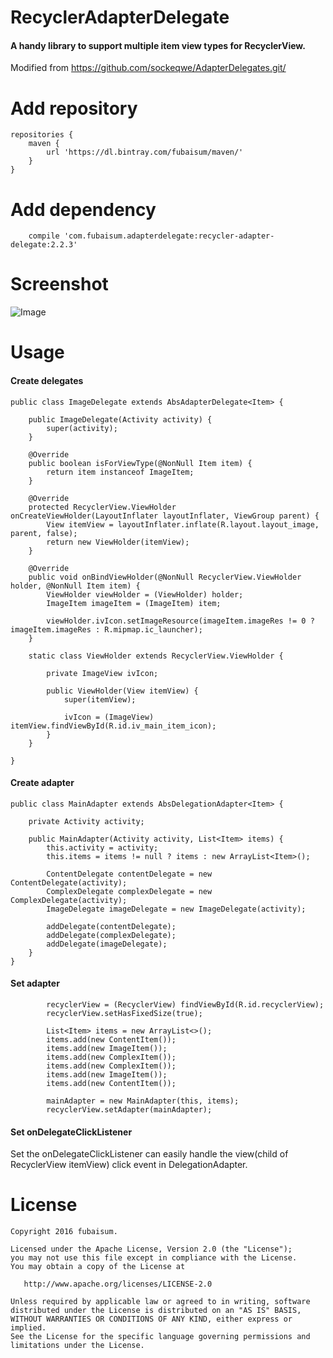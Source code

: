 # RecyclerAdapterDelegate
#### A handy library to support multiple item view types for RecyclerView.

Modified from <https://github.com/sockeqwe/AdapterDelegates.git/>

# Add repository 
```
repositories {
    maven {
        url 'https://dl.bintray.com/fubaisum/maven/'
    }
}
```
# Add dependency
```
    compile 'com.fubaisum.adapterdelegate:recycler-adapter-delegate:2.2.3'
```
# Screenshot
![Image](https://github.com/fubaisum/RecyclerAdapterDelegate/blob/master/art/main.png)
# Usage
#### Create delegates
```
public class ImageDelegate extends AbsAdapterDelegate<Item> {

    public ImageDelegate(Activity activity) {
        super(activity);
    }

    @Override
    public boolean isForViewType(@NonNull Item item) {
        return item instanceof ImageItem;
    }

    @Override
    protected RecyclerView.ViewHolder onCreateViewHolder(LayoutInflater layoutInflater, ViewGroup parent) {
        View itemView = layoutInflater.inflate(R.layout.layout_image, parent, false);
        return new ViewHolder(itemView);
    }

    @Override
    public void onBindViewHolder(@NonNull RecyclerView.ViewHolder holder, @NonNull Item item) {
        ViewHolder viewHolder = (ViewHolder) holder;
        ImageItem imageItem = (ImageItem) item;

        viewHolder.ivIcon.setImageResource(imageItem.imageRes != 0 ? imageItem.imageRes : R.mipmap.ic_launcher);
    }

    static class ViewHolder extends RecyclerView.ViewHolder {

        private ImageView ivIcon;

        public ViewHolder(View itemView) {
            super(itemView);

            ivIcon = (ImageView) itemView.findViewById(R.id.iv_main_item_icon);
        }
    }

}

```
#### Create adapter
```
public class MainAdapter extends AbsDelegationAdapter<Item> {

    private Activity activity;

    public MainAdapter(Activity activity, List<Item> items) {
        this.activity = activity;
        this.items = items != null ? items : new ArrayList<Item>();

        ContentDelegate contentDelegate = new ContentDelegate(activity);
        ComplexDelegate complexDelegate = new ComplexDelegate(activity);
        ImageDelegate imageDelegate = new ImageDelegate(activity);

        addDelegate(contentDelegate);
        addDelegate(complexDelegate);
        addDelegate(imageDelegate);
    }
}
```
#### Set adapter
```
        recyclerView = (RecyclerView) findViewById(R.id.recyclerView);
        recyclerView.setHasFixedSize(true);

        List<Item> items = new ArrayList<>();
        items.add(new ContentItem());
        items.add(new ImageItem());
        items.add(new ComplexItem());
        items.add(new ComplexItem());
        items.add(new ImageItem());
        items.add(new ContentItem());

        mainAdapter = new MainAdapter(this, items);
        recyclerView.setAdapter(mainAdapter);
```
#### Set onDelegateClickListener
Set the onDelegateClickListener can easily handle the view(child of RecyclerView itemView) click event in DelegationAdapter.

# License
```
Copyright 2016 fubaisum.

Licensed under the Apache License, Version 2.0 (the "License");
you may not use this file except in compliance with the License.
You may obtain a copy of the License at

   http://www.apache.org/licenses/LICENSE-2.0

Unless required by applicable law or agreed to in writing, software
distributed under the License is distributed on an "AS IS" BASIS,
WITHOUT WARRANTIES OR CONDITIONS OF ANY KIND, either express or implied.
See the License for the specific language governing permissions and
limitations under the License.
```
